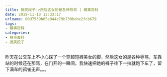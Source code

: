 ```yaml
---
title: 搞笑段子->然后这女的是各种辱骂 | 糗事百科
date: 2019-11-13 12:33:17
urlname: 00d7539b65e944e79b739bebe2fcb679
tags: 
- 糗事百科
categories:
- 糗事百科
- 搞笑段子
---
```

昨天在公交车上不小心踩了一个穿超短裤美女的脚，然后这女的是各种辱骂，车靠站的时候还在那骂，在门开的一瞬间，我快速把她的裤子往下一拉就跑下车了，留下满车的鸦雀无声。。。



